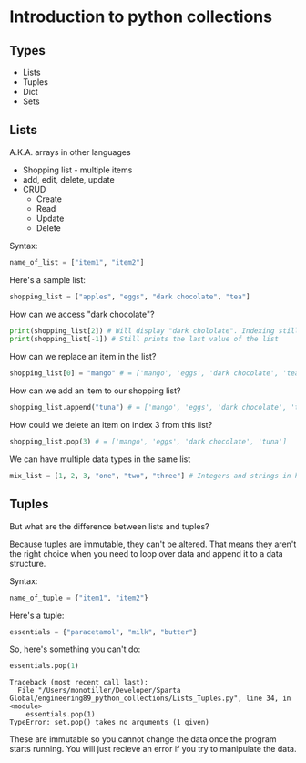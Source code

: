 # Introduction to python collections
## Types
- Lists
- Tuples
- Dict
- Sets

## Lists
A.K.A. arrays in other languages
- Shopping list - multiple items
- add, edit, delete, update
- CRUD
    - Create
    - Read
    - Update
    - Delete

Syntax:
```python
name_of_list = ["item1", "item2"]
```
Here's a sample list:
```python
shopping_list = ["apples", "eggs", "dark chocolate", "tea"]
```
How can we access "dark chocolate"?
```python
print(shopping_list[2]) # Will display "dark chololate". Indexing still starts from 0
print(shopping_list[-1]) # Still prints the last value of the list
```
How can we replace an item in the list?
```python
shopping_list[0] = "mango" # = ['mango', 'eggs', 'dark chocolate', 'tea']
```
How can we add an item to our shopping list?
```python
shopping_list.append("tuna") # = ['mango', 'eggs', 'dark chocolate', 'tea', 'tuna']
```
How could we delete an item on index 3 from this list?
```python
shopping_list.pop(3) # = ['mango', 'eggs', 'dark chocolate', 'tuna']
```
We can have multiple data types in the same list
```python
mix_list = [1, 2, 3, "one", "two", "three"] # Integers and strings in here
```
## Tuples
But what are the difference between lists and tuples?

Because tuples are immutable, they can't be altered. That means they aren't the right choice when you need to loop over data and append it to a data structure.

Syntax:
```python
name_of_tuple = {"item1", "item2"}
```
Here's a tuple:
```python
essentials = {"paracetamol", "milk", "butter"}
```
So, here's something you can't do:
```python
essentials.pop(1)
```
```commandline
Traceback (most recent call last):
  File "/Users/monotiller/Developer/Sparta Global/engineering89_python_collections/Lists_Tuples.py", line 34, in <module>
    essentials.pop(1)
TypeError: set.pop() takes no arguments (1 given)
```
These are immutable so you cannot change the data once the program starts running. You will just recieve an error if you try to manipulate the data.